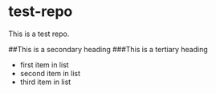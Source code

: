 # test-repo
This is a test repo.

##This is a secondary heading
###This is a tertiary heading

* first item in list
* second item in list
* third item in list
